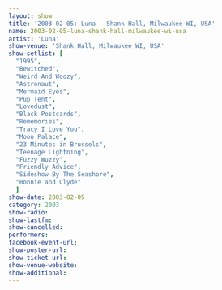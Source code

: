 ```yaml
---
layout: show
title: '2003-02-05: Luna - Shank Hall, Milwaukee WI, USA'
name: 2003-02-05-luna-shank-hall-milwaukee-wi-usa
artist: 'Luna'
show-venue: 'Shank Hall, Milwaukee WI, USA'
show-setlist: [
  "1995",
  "Bewitched",
  "Weird And Woozy",
  "Astronaut",
  "Mermaid Eyes",
  "Pup Tent",
  "Lovedust",
  "Black Postcards",
  "Rememories",
  "Tracy I Love You",
  "Moon Palace",
  "23 Minutes in Brussels",
  "Teenage Lightning",
  "Fuzzy Wuzzy",
  "Friendly Advice",
  "Sideshow By The Seashore",
  "Bonnie and Clyde"
  ]
show-date: 2003-02-05
category: 2003
show-radio: 
show-lastfm: 
show-cancelled: 
performers: 
facebook-event-url: 
show-poster-url: 
show-ticket-url: 
show-venue-website: 
show-additional: 
---
```


